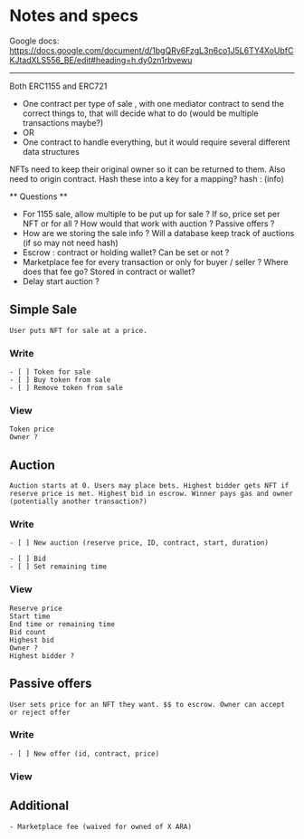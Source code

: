 # Notes and specs

Google docs: https://docs.google.com/document/d/1bgQRy6FzgL3n6co1J5L6TY4XoUbfCKJtadXLS556_BE/edit#heading=h.dy0zn1rbvewu

--------------

Both ERC1155 and ERC721

- One contract per type of sale , with one mediator contract to send the correct things to, that will decide what to do (would be multiple transactions maybe?)
- OR
- One contract to handle everything, but it would require several different data structures

 NFTs need to keep their original owner so it can be returned to them. Also need to origin contract. Hash these into a key for a mapping? hash : (info)

** Questions **

 - For 1155 sale, allow multiple to be put up for sale ? If so, price set per NFT or for all ? How would that work with auction ? Passive offers ?
 - How are we storing the sale info ? Will a database keep track of auctions (if so may not need hash)
 - Escrow : contract or holding wallet? Can be set or not ?
 - Marketplace fee for every transaction or only for buyer / seller ? Where does that fee go? Stored in contract or wallet?
 - Delay start auction ?

## Simple Sale
	User puts NFT for sale at a price.

### Write
	- [ ] Token for sale
	- [ ] Buy token from sale
	- [ ] Remove token from sale

### View
	Token price
	Owner ?

## Auction

	Auction starts at 0. Users may place bets. Highest bidder gets NFT if reserve price is met. Highest bid in escrow. Winner pays gas and owner (potentially another transaction?)


### Write

	- [ ] New auction (reserve price, ID, contract, start, duration)

	- [ ] Bid
	- [ ] Set remaining time

### View
	Reserve price
	Start time
	End time or remaining time
	Bid count
	Highest bid
	Owner ?
	Highest bidder ?


## Passive offers

	User sets price for an NFT they want. $$ to escrow. Owner can accept or reject offer

### Write

	- [ ] New offer (id, contract, price)

### View



## Additional

	- Marketplace fee (waived for owned of X ARA)

